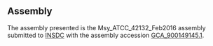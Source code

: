 

Assembly
--------

The assembly presented is the Msy\_ATCC\_42132\_Feb2016 assembly
submitted to [INSDC](http://www.insdc.org) with the assembly accession
[GCA\_900149145.1](http://www.ebi.ac.uk/ena/data/view/GCA_900149145.1).
